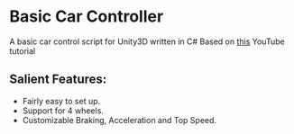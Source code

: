 # Basic Car Controller
A basic car control script for Unity3D written in C#
Based on <a href="https://youtu.be/OPw-MS7bBIE">this</a> YouTube tutorial
## Salient Features:
* Fairly easy to set up.
* Support for 4 wheels.
* Customizable Braking, Acceleration and Top Speed.
